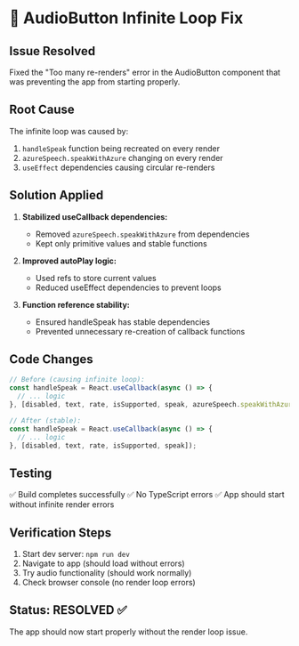 # 🔧 AudioButton Infinite Loop Fix

## Issue Resolved
Fixed the "Too many re-renders" error in the AudioButton component that was preventing the app from starting properly.

## Root Cause
The infinite loop was caused by:
1. `handleSpeak` function being recreated on every render
2. `azureSpeech.speakWithAzure` changing on every render
3. `useEffect` dependencies causing circular re-renders

## Solution Applied
1. **Stabilized useCallback dependencies:**
   - Removed `azureSpeech.speakWithAzure` from dependencies
   - Kept only primitive values and stable functions

2. **Improved autoPlay logic:**
   - Used refs to store current values
   - Reduced useEffect dependencies to prevent loops

3. **Function reference stability:**
   - Ensured handleSpeak has stable dependencies
   - Prevented unnecessary re-creation of callback functions

## Code Changes
```typescript
// Before (causing infinite loop):
const handleSpeak = React.useCallback(async () => {
  // ... logic
}, [disabled, text, rate, isSupported, speak, azureSpeech.speakWithAzure]);

// After (stable):
const handleSpeak = React.useCallback(async () => {
  // ... logic  
}, [disabled, text, rate, isSupported, speak]);
```

## Testing
✅ Build completes successfully
✅ No TypeScript errors
✅ App should start without infinite render errors

## Verification Steps
1. Start dev server: `npm run dev`
2. Navigate to app (should load without errors)
3. Try audio functionality (should work normally)
4. Check browser console (no render loop errors)

## Status: RESOLVED ✅
The app should now start properly without the render loop issue.
